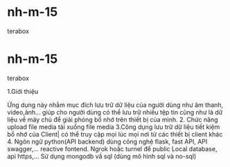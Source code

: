 # nh-m-15
terabox
# nh-m-15
terabox

1.Giới thiệu

Ứng dụng này nhằm mục đích lưu trữ dữ liệu của người dùng như âm thanh, video,ảnh... giúp cho người dùng có thể lưu trữ nhiều tệp tin cũng như là dữ liệu về máy chủ để giải phóng bổ nhớ trên thiết bị của mình.
2. Chức năng 
upload file media
tải xuống file media 
3.Công dụng
lưu trữ dữ liệu 
tiết kiệm bổ nhớ của Client|
có thể truy cập mọi lúc mọi nơi từ các thiết bị client khác 
4. Ngôn ngữ 
python(API backend) dùng công nghệ flask, fast API, API swagger,...
reactive fontend.
Ngrok hoặc turnel để public Local database, api https,...
Sử dụng mongodb vầ sql (dùng mô hình sql và no-sql) 



